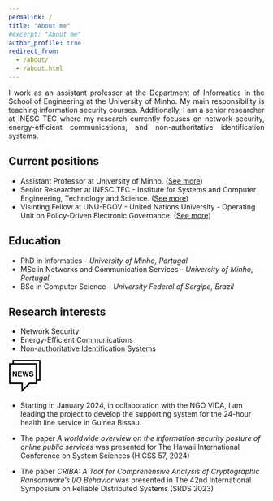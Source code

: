 ```yaml
---
permalink: /
title: "About me"
#excerpt: "About me"
author_profile: true
redirect_from: 
  - /about/
  - /about.html
---
```


<div style='text-align: justify;'>
  I work as an assistant professor at the Department of Informatics in the School of Engineering at the University of Minho. My main responsibility is teaching information security courses. Additionally, I am a senior researcher at INESC TEC where my research currently focuses on network security, energy-efficient communications, and non-authoritative identification systems.
</div>

## Current positions
- Assistant Professor at University of Minho. ([See more](https://www4.di.uminho.pt/~jno/sitedi/nm_6687.html))
- Senior Researcher at INESC TEC - Institute for Systems and Computer Engineering, Technology and Science. ([See more](https://www.inesctec.pt/en/people/joao-marco))
- Visinting Fellow at UNU-EGOV - United Nations University - Operating Unit on Policy-Driven Electronic Governance. ([See more](https://egov.unu.edu/experts/joao-marco-silva.html#profile))



## Education
- PhD in Informatics - *University of Minho, Portugal*
- MSc in Networks and Communication Services - *University of Minho, Portugal*
- BSc in Computer Science - *University Federal of Sergipe, Brazil*


## Research interests
- Network Security
- Energy-Efficient Communications
- Non-authoritative Identification Systems


![](/images/news64.png)

- Starting in January 2024, in collaboration with the NGO VIDA, I am leading the project to develop the supporting system for the 24-hour health line service in Guinea Bissau.

- The paper *A worldwide overview on the information security posture of online public services* was presented for The Hawaii International Conference on System Sciences (HICSS 57, 2024)

- The paper *CRIBA: A Tool for Comprehensive Analysis of Cryptographic Ransomware’s I/O Behavior* was presented in The 42nd International Symposium on Reliable Distributed Systems (SRDS 2023)

